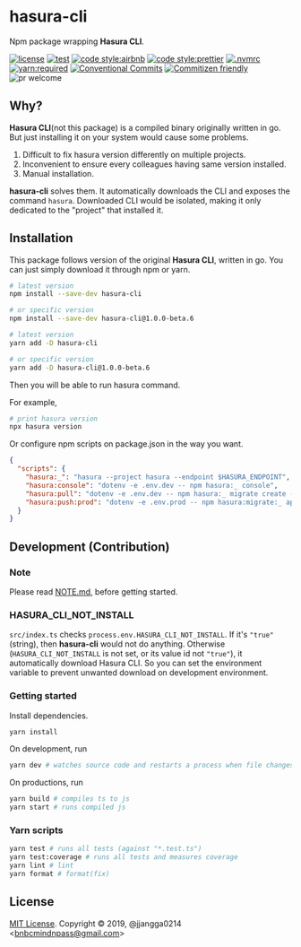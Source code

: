 # hasura-cli

Npm package wrapping **Hasura CLI**.

[![license](https://img.shields.io/badge/license-MIT-ff4081.svg?style=flat-square&labelColor=black)](./LICENSE)
[![test](https://img.shields.io/badge/test-jest-7c4dff.svg?style=flat-square&labelColor=black)](./jest.config.js)
[![code style:airbnb](https://img.shields.io/badge/code_style-airbnb-448aff.svg?style=flat-square&labelColor=black)](https://github.com/airbnb/javascript)
[![code style:prettier](https://img.shields.io/badge/code_style-prettier-18ffff.svg?style=flat-square&labelColor=black)](https://prettier.io/)
[![.nvmrc](https://img.shields.io/badge/.nvmrc-10-00e676.svg?style=flat-square&labelColor=black)](./.nvmrc)
[![yarn:required](https://img.shields.io/badge/yarn-required-aeea00.svg?style=flat-square&labelColor=black)](https://yarnpkg.com/en/)
[![Conventional Commits](https://img.shields.io/badge/Conventional%20Commits-1.0.0-ffab00.svg?style=flat-square&labelColor=black)](https://conventionalcommits.org)
[![Commitizen friendly](https://img.shields.io/badge/Commitizen-cz_conventional_changelog-dd2c00.svg?style=flat-square&labelColor=black)](http://commitizen.github.io/cz-cli/)
![pr welcome](https://img.shields.io/badge/PRs-welcome-09FF33.svg?style=flat-square&labelColor=black)

## Why?

**Hasura CLI**(not this package) is a compiled binary originally written in go. But just installing it on your system would cause some problems.

1. Difficult to fix hasura version differently on multiple projects.
2. Inconvenient to ensure every colleagues having same version installed.
3. Manual installation.

**hasura-cli** solves them. It automatically downloads the CLI and exposes the command `hasura`. Downloaded CLI would be isolated, making it only dedicated to the "project" that installed it.

## Installation

This package follows version of the original **Hasura CLI**, written in go. You can just simply download it through npm or yarn.

```bash
# latest version
npm install --save-dev hasura-cli

# or specific version
npm install --save-dev hasura-cli@1.0.0-beta.6
```

```bash
# latest version
yarn add -D hasura-cli

# or specific version
yarn add -D hasura-cli@1.0.0-beta.6
```

Then you will be able to run hasura command.

For example,

```bash
# print hasura version
npx hasura version
```

Or configure npm scripts on package.json in the way you want.

```json
{
  "scripts": {
    "hasura:_": "hasura --project hasura --endpoint $HASURA_ENDPOINT",
    "hasura:console": "dotenv -e .env.dev -- npm hasura:_ console",
    "hasura:pull": "dotenv -e .env.dev -- npm hasura:_ migrate create --from-server",
    "hasura:push:prod": "dotenv -e .env.prod -- npm hasura:migrate:_ apply"
  }
}
```

## Development (Contribution)

### Note

Please read [NOTE.md](./docs/NOTE.md), before getting started.

### HASURA_CLI_NOT_INSTALL

`src/index.ts` checks `process.env.HASURA_CLI_NOT_INSTALL`. If it's `"true"` (string), then **hasura-cli** would not do anything. Otherwise (`HASURA_CLI_NOT_INSTALL` is not set, or its value id not `"true"`), it automatically download Hasura CLI. So you can set the environment variable to prevent unwanted download on development environment.

### Getting started

Install dependencies.

```bash
yarn install
```

On development, run

```bash
yarn dev # watches source code and restarts a process when file changes.
```

On productions, run

```bash
yarn build # compiles ts to js
yarn start # runs compiled js
```

### Yarn scripts

```bash
yarn test # runs all tests (against "*.test.ts")
yarn test:coverage # runs all tests and measures coverage
yarn lint # lint
yarn format # format(fix)
```

## License

[MIT License](license). Copyright &copy; 2019, @jjangga0214 <[bnbcmindnpass@gmail.com](mailto:bnbcmindnpass@gmail.com)>

